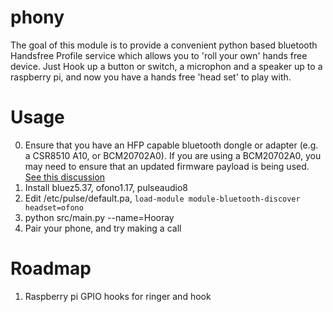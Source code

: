 # phony
The goal of this module is to provide a convenient python based bluetooth Handsfree Profile service which allows you to 'roll your own' hands free device.  Just Hook up a button or switch, a microphon and a speaker up to a raspberry pi, and now you have a hands free 'head set' to play with.

# Usage
0. Ensure that you have an HFP capable bluetooth dongle or adapter (e.g. a CSR8510 A10, or BCM20702A0).  If you are using a BCM20702A0, you may need to ensure that an updated firmware payload is being used.  [See this discussion](http://plugable.com/2014/06/23/plugable-usb-bluetooth-adapter-solving-hfphsp-profile-issues-on-linux)
1. Install bluez5.37, ofono1.17, pulseaudio8
2. Edit /etc/pulse/default.pa, ```load-module module-bluetooth-discover headset=ofono```
3. python src/main.py --name=Hooray
4. Pair your phone, and try making a call

# Roadmap
1. Raspberry pi GPIO hooks for ringer and hook
